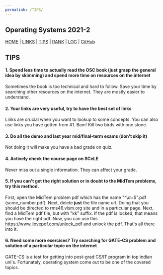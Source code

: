 ```yaml
---
permalink: /TIPS/
---
```


Operating Systems 2021-2
---
[HOME](..) | [LINKS](https://bienreti.github.io/os212/LINKS) | [TIPS](https://bienreti.github.io/os212/TIPS) | [RANK](/TXT/myrank.txt) | [LOG](TXT/mylog.txt) | [GitHub](https://github.com/bienreti/os212)

## TIPS

#### 1. Spend less time to actually read the OSC book (just grasp the general idea by skimming) and spend more time on resources on the internet

Sometimes the book is too technical and hard to follow. Save your time by searching other resources on the internet. They are mostly easier to understand.

#### 2. Your links are very useful, try to have the best set of links

Links are crucial when you want to lookup to some concepts. You can also use links you have gotten from #1. Bam! Kill two birds with one stone.

#### 3. Do all the demo and last year mid/final-term exams (don't skip it)

Not doing it will make you have a bad grade on quiz.

#### 4. Actively check the course page on SCeLE

Never miss out a single information. They can affect your grade.

#### 5. If you can't get the right solution or in doubt to the MidTem problems, try this method.

First, open the MidTem problem pdf which has the name "^\d+$".pdf (some_number.pdf). Next, delete **just** the file name url. Doing that you should be directed to rms46.vlsm.org site and in a particular page. Next, find a MidTem pdf file, but with "kk" suffix. If the pdf is locked, that means you have the right pdf. Now, you can use this https://www.ilovepdf.com/unlock_pdf and unlock the pdf. That's all there into it.

#### 6. Need some more exercises? Try searching for GATE-CS problem and solution of a particular topic on the internet

GATE-CS is a test for getting into post-grad CS/IT program in top indian uni's. Fortunately, operating system come out to be one of the covered topics.
